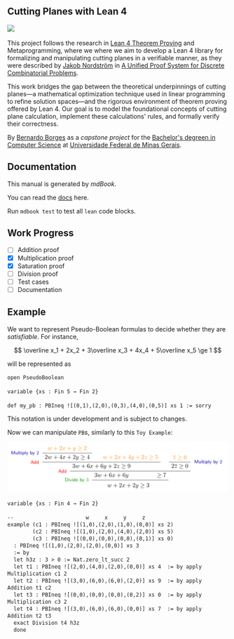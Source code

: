 ## Cutting Planes with Lean 4

[![](https://github.com/bernborgess/lean-cutting-planes/actions/workflows/mdbook.yml/badge.svg?branch=main)](https://github.com/bernborgess/lean-cutting-planes/actions/workflows/mdbook.yml)

This project follows the research in [Lean 4 Theorem Proving](https://lean-lang.org/) and Metaprogramming,
where we where we aim to develop a Lean 4 library for formalizing and manipulating cutting planes
in a verifiable manner, as they were described by [Jakob Nordström](https://jakobnordstrom.se/) in
[A Unified Proof System for Discrete Combinatorial Problems](https://jakobnordstrom.se/docs/presentations/TalkVeriPB_Dagstuhl23.pdf#page=45).

This work bridges the gap between the theoretical underpinnings of cutting planes—a mathematical optimization technique used in linear programming
to refine solution spaces—and the rigorous environment of theorem proving offered by Lean 4.
Our goal is to model the foundational concepts of cutting plane calculation, implement these calculations' rules,
and formally verify their correctness.

By [Bernardo Borges](https://github.com/bernborgess/) as a _capstone project_ for the
[Bachelor's degreen in Computer Science](https://dcc.ufmg.br/bacharelado-em-ciencia-da-computacao/)
at [Universidade Federal de Minas Gerais](https://ufmg.br/).

## Documentation

This manual is generated by _mdBook_.

You can read the [docs](https://bernborgess.github.io/lean-cutting-planes/) here.

Run `mdbook test` to test all `lean` code blocks.

## Work Progress

- [ ] Addition proof
- [x] Multiplication proof
- [x] Saturation proof
- [ ] Division proof
- [ ] Test cases
- [ ] Documentation

## Example

We want to represent Pseudo-Boolean formulas to decide whether they are _satisfiable_. For instance,

$$
\overline x_1 + 2x_2 + 3\overline x_3 + 4x_4 + 5\overline x_5 \ge 1
$$

will be represented as

```lean
open PseudoBoolean

variable {xs : Fin 5 → Fin 2}

def my_pb : PBIneq ![(0,1),(2,0),(0,3),(4,0),(0,5)] xs 1 := sorry
```

This notation is under development and is subject to changes.

Now we can manipulate `PB`s, similarly to this `Toy Example`:

![toy_example](./docs/assets/toy_example.png "Toy Example")

```lean
variable {xs : Fin 4 → Fin 2}

--                       w     x     y     z
example (c1 : PBIneq ![(1,0),(2,0),(1,0),(0,0)] xs 2)
        (c2 : PBIneq ![(1,0),(2,0),(4,0),(2,0)] xs 5)
        (c3 : PBIneq ![(0,0),(0,0),(0,0),(0,1)] xs 0)
  : PBIneq ![(1,0),(2,0),(2,0),(0,0)] xs 3
  := by
  let h3z : 3 > 0 := Nat.zero_lt_succ 2
  let t1 : PBIneq ![(2,0),(4,0),(2,0),(0,0)] xs 4  := by apply Multiplication c1 2
  let t2 : PBIneq ![(3,0),(6,0),(6,0),(2,0)] xs 9  := by apply Addition t1 c2
  let t3 : PBIneq ![(0,0),(0,0),(0,0),(0,2)] xs 0  := by apply Multiplication c3 2
  let t4 : PBIneq ![(3,0),(6,0),(6,0),(0,0)] xs 7  := by apply Addition t2 t3
  exact Division t4 h3z
  done
```
